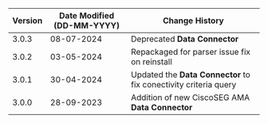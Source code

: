 | **Version** | **Date Modified (DD-MM-YYYY)** | **Change History**                                                 |
|-------------|--------------------------------|--------------------------------------------------------------------|
| 3.0.3       | 08-07-2024                     | Deprecated **Data Connector**   								    |
| 3.0.2       | 03-05-2024                     | Repackaged for parser issue fix on reinstall                       |
| 3.0.1       | 30-04-2024                     | Updated the **Data Connector** to fix conectivity criteria query   |
| 3.0.0       | 28-09-2023                     | Addition of new CiscoSEG AMA **Data Connector**                 | 	                                                            |  
         
                                                                                                                 
